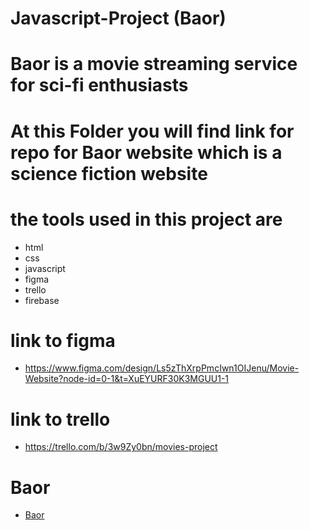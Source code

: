 # Javascript-Project (Baor)
# Baor is a movie streaming service for sci-fi enthusiasts
# At this Folder you will find link for repo for Baor website which is a science fiction website
# the tools used in this project are
- html
- css
- javascript
- figma
- trello
- firebase

# link to figma
- https://www.figma.com/design/Ls5zThXrpPmcIwn1OIJenu/Movie-Website?node-id=0-1&t=XuEYURF30K3MGUU1-1


# link to trello
- https://trello.com/b/3w9Zy0bn/movies-project

# Baor
- [Baor](https://github.com/Basil-Abushihab/Boar-Project-Simplon.git)
